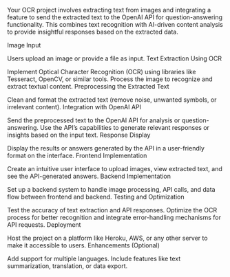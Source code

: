 Your OCR project involves extracting text from images and integrating a feature to send the extracted text to the OpenAI API for question-answering functionality. This combines text recognition with AI-driven content analysis to provide insightful responses based on the extracted data.

Image Input

Users upload an image or provide a file as input.
Text Extraction Using OCR

Implement Optical Character Recognition (OCR) using libraries like Tesseract, OpenCV, or similar tools.
Process the image to recognize and extract textual content.
Preprocessing the Extracted Text

Clean and format the extracted text (remove noise, unwanted symbols, or irrelevant content).
Integration with OpenAI API

Send the preprocessed text to the OpenAI API for analysis or question-answering.
Use the API’s capabilities to generate relevant responses or insights based on the input text.
Response Display

Display the results or answers generated by the API in a user-friendly format on the interface.
Frontend Implementation

Create an intuitive user interface to upload images, view extracted text, and see the API-generated answers.
Backend Implementation

Set up a backend system to handle image processing, API calls, and data flow between frontend and backend.
Testing and Optimization

Test the accuracy of text extraction and API responses.
Optimize the OCR process for better recognition and integrate error-handling mechanisms for API requests.
Deployment

Host the project on a platform like Heroku, AWS, or any other server to make it accessible to users.
Enhancements (Optional)

Add support for multiple languages.
Include features like text summarization, translation, or data export.
